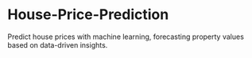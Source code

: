 # House-Price-Prediction
Predict house prices with machine learning, forecasting property values based on data-driven insights.
